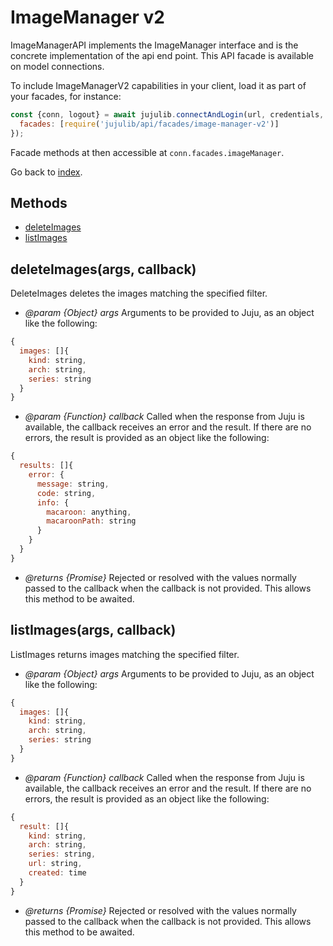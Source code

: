 <!---
NOTE: this file has been generated by the doc command in js-libjuju
on Fri 2018/11/16 13:11:58 UTC. Do not manually edit this file.
--->
# ImageManager v2

ImageManagerAPI implements the ImageManager interface and is the concrete
  implementation of the api end point.
This API facade is available on model connections.

To include ImageManagerV2 capabilities in your client, load it as
part of your facades, for instance:
```javascript
const {conn, logout} = await jujulib.connectAndLogin(url, credentials, {
  facades: [require('jujulib/api/facades/image-manager-v2')]
});
```
Facade methods at then accessible at `conn.facades.imageManager`.

Go back to [index](index.md).

## Methods
- [deleteImages](#deleteImagesargs-callback)
- [listImages](#listImagesargs-callback)

## deleteImages(args, callback)
DeleteImages deletes the images matching the specified filter.

- *@param {Object} args* Arguments to be provided to Juju, as an object like
  the following:
```javascript
{
  images: []{
    kind: string,
    arch: string,
    series: string
  }
}
```
- *@param {Function} callback* Called when the response from Juju is available,
  the callback receives an error and the result. If there are no errors, the
  result is provided as an object like the following:
```javascript
{
  results: []{
    error: {
      message: string,
      code: string,
      info: {
        macaroon: anything,
        macaroonPath: string
      }
    }
  }
}
```
- *@returns {Promise}* Rejected or resolved with the values normally passed to
  the callback when the callback is not provided.
  This allows this method to be awaited.

## listImages(args, callback)
ListImages returns images matching the specified filter.

- *@param {Object} args* Arguments to be provided to Juju, as an object like
  the following:
```javascript
{
  images: []{
    kind: string,
    arch: string,
    series: string
  }
}
```
- *@param {Function} callback* Called when the response from Juju is available,
  the callback receives an error and the result. If there are no errors, the
  result is provided as an object like the following:
```javascript
{
  result: []{
    kind: string,
    arch: string,
    series: string,
    url: string,
    created: time
  }
}
```
- *@returns {Promise}* Rejected or resolved with the values normally passed to
  the callback when the callback is not provided.
  This allows this method to be awaited.